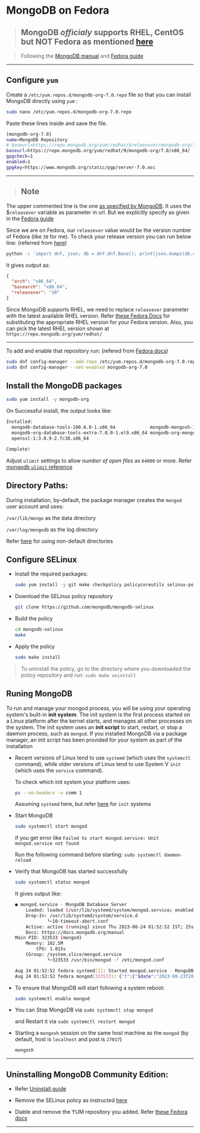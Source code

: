 # MongoDB on Fedora

> ## MongoDB _officialy_ supports RHEL, CentOS but **NOT** Fedora as mentioned [here](https://www.mongodb.com/docs/manual/tutorial/install-mongodb-on-red-hat/#install-mongodb-community-edition-on-red-hat-or-centos)

> Following the [MongoDB manual](https://www.mongodb.com/docs/manual/tutorial/install-mongodb-on-red-hat) and [Fedora guide](https://developer.fedoraproject.org/tech/database/mongodb/about.html)

---

## Configure `yum`

Create a `/etc/yum.repos.d/mongodb-org-7.0.repo` file so that you can install MongoDB directly using `yum` :

```sh
sudo nano /etc/yum.repos.d/mongodb-org-7.0.repo
```

Paste these lines inside and save the file.

```sh
[mongodb-org-7.0]
name=MongoDB Repository
# baseurl=https://repo.mongodb.org/yum/redhat/$releasever/mongodb-org/7.0/x86_64/
baseurl=https://repo.mongodb.org/yum/redhat/9/mongodb-org/7.0/x86_64/
gpgcheck=1
enabled=1
gpgkey=https://www.mongodb.org/static/pgp/server-7.0.asc
```

---

> ## Note

The upper commented line is the one [as specified by MongoDB](https://www.mongodb.com/docs/manual/tutorial/install-mongodb-on-red-hat/#configure-the-package-management-system-yum). It uses the $`releasever` variable as parameter in url. But we explicitly specify as given in the [Fedora guide](https://developer.fedoraproject.org/tech/database/mongodb/about.html)

Since we are on Fedora, our `releasever` value would be the version number of Fedora (like `38` for me). To check your release version you can run below line: (referred from [here](https://unix.stackexchange.com/questions/19701/yum-how-can-i-view-variables-like-releasever-basearch-yum0))

```sh
python -c 'import dnf, json; db = dnf.dnf.Base(); print(json.dumps(db.conf.substitutions, indent=2))'
```

It gives output as:

```json
{
  "arch": "x86_64",
  "basearch": "x86_64",
  "releasever": "38"
}
```

Since MongoDB supports RHEL, we need to replace `releasever` parameter with the latest available RHEL version. Refer [these Fedora Docs](https://docs.fedoraproject.org/en-US/quick-docs/fedora-and-red-hat-enterprise-linux/index.html) for substituting the appropriate RHEL version for your Fedora version. Also, you can pick the latest RHEL version shown at `https://repo.mongodb.org/yum/redhat/`

---

To add and enable that repository run: (refered from [Fedora docs](https://docs.fedoraproject.org/en-US/quick-docs/adding-or-removing-software-repositories-in-fedora/))

```sh
sudo dnf config-manager --add-repo /etc/yum.repos.d/mongodb-org-7.0.repo
sudo dnf config-manager --set-enabled mongodb-org-7.0
```

## Install the MongoDB packages

```sh
sudo yum install -y mongodb-org
```

On Successful install, the output looks like:

```sh
Installed:
  mongodb-database-tools-100.8.0-1.x86_64             mongodb-mongosh-1.10.5-1.el8.x86_64   mongodb-org-7.0.0-1.el9.x86_64        mongodb-org-database-7.0.0-1.el9.x86_64
  mongodb-org-database-tools-extra-7.0.0-1.el9.x86_64 mongodb-org-mongos-7.0.0-1.el9.x86_64 mongodb-org-server-7.0.0-1.el9.x86_64 mongodb-org-tools-7.0.0-1.el9.x86_64
  openssl-1:3.0.9-2.fc38.x86_64

Complete!
```

Adjust `ulimit` settings to allow _number of open files_ as `64000` or more. Refer [mongodb `ulimit` reference](https://www.mongodb.com/docs/manual/reference/ulimit/)

## Directory Paths:

During installation, by-default, the package manager creates the `mongod` user account and uses:

`/var/lib/mongo` as the data directory

`/var/log/mongodb` as the log directory

Refer [here](https://www.mongodb.com/docs/manual/tutorial/install-mongodb-on-red-hat/#to-use-non-default-directories) for using non-default directories

## Configure SELinux

- Install the required packages:

  ```sh
  sudo yum install -y git make checkpolicy policycoreutils selinux-policy-devel
  ```

- Download the SELinux policy repository

  ```sh
  git clone https://github.com/mongodb/mongodb-selinux
  ```

- Build the policy

  ```sh
  cd mongodb-selinux
  make
  ```

- Apply the policy

  ```sh
  sudo make install
  ```

> To uninstall the policy, go to the directory where you downloaded the policy repository and run: `sudo make uninstall`

## Runing MongoDB

To run and manage your mongod process, you will be using your operating system's built-in **init system**. The init system is the first process started on a Linux platform after the kernel starts, and manages all other processes on the system. The init system uses an **init script** to start, restart, or stop a daemon process, such as `mongod`. If you installed MongoDB via a package manager, an init script has been provided for your system as part of the installation

- Recent versions of Linux tend to use `systemd` (which uses the `systemctl` command), while older versions of Linux tend to use System V `init` (which uses the `service` command).

  To check which init system your platform uses:

  ```sh
  ps --no-headers -o comm 1
  ```

  Assuming `systemd` here, but refer [here](https://www.mongodb.com/docs/manual/tutorial/install-mongodb-on-red-hat/#procedure) for `init` systems

- Start MongoDB

  ```sh
  sudo systemctl start mongod
  ```

  if you get error like `Failed to start mongod.service: Unit mongod.service not found`

  Run the following command before starting: `sudo systemctl daemon-reload`

- Verify that MongoDB has started successfully

  ```sh
  sudo systemctl status mongod
  ```

  It gives output like:

  ```sh
  ● mongod.service - MongoDB Database Server
      Loaded: loaded (/usr/lib/systemd/system/mongod.service; enabled; preset: disabled)
      Drop-In: /usr/lib/systemd/system/service.d
              └─10-timeout-abort.conf
      Active: active (running) since Thu 2023-08-24 01:52:52 IST; 25s ago
      Docs: https://docs.mongodb.org/manual
  Main PID: 323533 (mongod)
      Memory: 182.5M
          CPU: 1.015s
      CGroup: /system.slice/mongod.service
              └─323533 /usr/bin/mongod -f /etc/mongod.conf

  Aug 24 01:52:52 fedora systemd[1]: Started mongod.service - MongoDB Database Server.
  Aug 24 01:52:52 fedora mongod[323533]: {"t":{"$date":"2023-08-23T20:22:52.911Z"},"s":"I",  "c":"CONTROL",  "id":7484500, "ctx":"main","msg":"Environment variable MONGODB_>
  ```

- To ensure that MongoDB will start following a system reboot:

  ```sh
  sudo systemctl enable mongod
  ```

- You can Stop MongoDB via `sudo systemctl stop mongod`

  and Restart it via `sudo systemctl restart mongod`

- Starting a `mongosh` session on the same host machine as the `mongod` (by default, host is `localhost` and post is `27017`)

  ```sh
  mongosh
  ```

---

## Uninstalling MongoDB Community Edition:

- Refer [Uninstall guide](https://www.mongodb.com/docs/manual/tutorial/install-mongodb-on-red-hat/#uninstall-mongodb-community-edition)

- Remove the SELinux policy as instructed [here](https://www.mongodb.com/docs/manual/tutorial/install-mongodb-on-red-hat/#selinux-policy-considerations)

- Diable and remove the YUM repository you added. Refer [these Fedora docs](https://docs.fedoraproject.org/en-US/quick-docs/adding-or-removing-software-repositories-in-fedora/)

---
